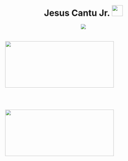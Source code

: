 <h1 align="center"> Jesus Cantu Jr. <img src="https://media.giphy.com/media/hvRJCLFzcasrR4ia7z/giphy.gif" width="35"></h1>
<!-- Heading 1 element centered with the name "Jesus Cantu Jr." and an image -->

<p align="center">
  <a href="https://github.com/fairyland0926">
    <img src="https://readme-typing-svg.herokuapp.com/?lines=Researcher;Data%20Scientist;Software%20Engineer;Data%20Engineer;5%2B%20years%20of%20coding%20experience;Always%20learning%20new%20tech&font=Pacifico&center=true&width=550&height=80&color=2A9D2A&vCenter=true&size=45%22">
  </a>
</p>
<!-- Paragraph element centered with a link to a GitHub profile and an image with multiple lines of text -->

<h1 align="center"></h1>
<!-- Empty heading 1 element centered -->

<img align="center" height="150px" width="350px" src="https://github-readme-stats.vercel.app/api?username=jesusc1&count_private=true&show_icons=true&theme=dark" />
<!-- Image aligned to the left displaying GitHub statistics -->

<img align="center" height="150px" width="350px" src="https://github-readme-stats.vercel.app/api/top-langs/?username=jesusc1&layout=compact&theme=dark&langs_count=9" />
<!-- Image aligned to the right displaying the top programming languages used -->

<img height="150" />
<!-- Empty image -->

<br><br>
<!-- Line breaks -->
